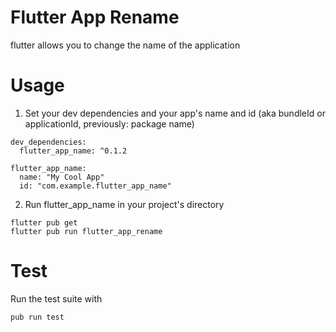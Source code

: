 # Flutter App Rename 

flutter allows you to change the name of the application
# Usage

1. Set your dev dependencies and your app's name and id (aka bundleId or applicationId, previously: package name)

```
dev_dependencies:
  flutter_app_name: ^0.1.2

flutter_app_name:
  name: "My Cool App"
  id: "com.example.flutter_app_name"
```

2. Run flutter_app_name in your project's directory

```
flutter pub get
flutter pub run flutter_app_rename
```

# Test

Run the test suite with

`pub run test`
